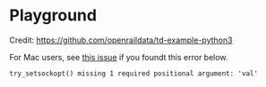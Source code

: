 # Playground

Credit: https://github.com/openraildata/td-example-python3

For Mac users, see [this
issue](https://github.com/jasonrbriggs/stomp.py/issues/391) if you foundt this
error below.

```
try_setsockopt() missing 1 required positional argument: 'val'
```
